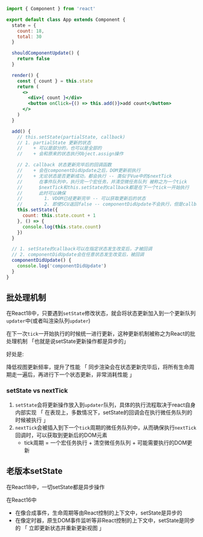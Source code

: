 ```jsx
import { Component } from 'react'

export default class App extends Component {
  state = {
    count: 18,
    total: 30
  }

  shouldComponentUpdate() {
    return false
  }

  render() {
    const { count } = this.state
    return (
      <>
        <div>{ count }</div>
        <button onClick={() => this.add()}>add count</button>
      </>
    )
  }

  add() {
    // this.setState(partialState, callback)
    // 1. partialState 更新的状态
    //    + 可以是部分的，也可以是全部的
    //    + 会和原来的状态执行Object.assign操作

    // 2. callback 状态更新完毕后的回调函数
    //    + 会在componentDidUpdate之后，DOM更新前执行
    //    + 无论状态是否更新成功，都会执行 -- 类似于Vue中的$nextTick
    //      在事件队列中，执行完一个宏任务，并清空微任务队列 被称之为一个tick
    //      $nextTick和this.setState的callback都是在下一个tick一开始执行
    //      此时可以确保
    //        1. VDOM已经更新完毕 -- 可以获取更新后的状态
    //        2. 即使SCU返回false -- componentDidUpdate不会执行，但是callback依旧会执行
    this.setState({
      count: this.state.count + 1
    }, () => {
      console.log(this.state.count)
    })
  }

  // 1. setState的callback可以在指定状态发生改变后，才被回调
  // 2. componentDidUpdate会在任意状态发生改变后，被回调
  componentDidUpdate() {
    console.log('componentDidUpdate')
  }
}
```



## 批处理机制

在React18中，只要遇到`setState`修改状态，就会将状态更新加入到一个更新队列`updater`中(或者叫渲染队列`updater`)

在下一次`tick`一开始执行的时候统一进行更新，这种更新机制被称之为React的批处理机制 「也就是说setState更新操作都是异步的」

好处是:  

降低视图更新频率，提升了性能 「 同步渲染会在状态更新完毕后，将所有生命周期走一遍后，再进行下一个状态更新，非常消耗性能 」



### setState vs nextTick

1. `setState`会将更新操作放入到`updater`队列，具体的执行流程取决于react自身内部实现 「 在表现上，多数情况下，setState的回调会在执行微任务队列的时候被执行 」
2. `nextTick`会被插入到下一个`tick`周期的微任务队列中，从而确保执行`nextTick`回调时，可以获取到更新后的DOM元素
   + tick周期 = 一个宏任务执行 + 清空微任务队列 + 可能需要执行的DOM更新



## 老版本setState

在React18中，一切setState都是异步操作

在React16中

- 在像合成事件，生命周期等由React控制的上下文中，setState是异步的
- 在像定时器，原生DOM事件监听等非React控制的上下文中，setState是同步的 「 立即更新状态并重新更新视图 」